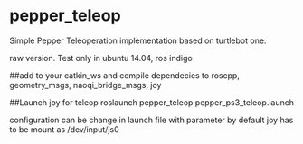 pepper_teleop
================

Simple Pepper Teleoperation implementation based on turtlebot one.

raw version. Test only in ubuntu 14.04, ros indigo

##add to your catkin_ws and compile
dependecies to roscpp, geometry_msgs, naoqi_bridge_msgs, joy

##Launch joy for teleop 
roslaunch pepper_teleop pepper_ps3_teleop.launch

configuration can be change in launch file with parameter
by default joy    has to be mount as /dev/input/js0

